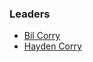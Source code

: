 ### Leaders

* [Bil Corry](mailto:bil.corry@owasp.org)
* [Hayden Corry](mailto:hayden.corry@owasp.org)
  
